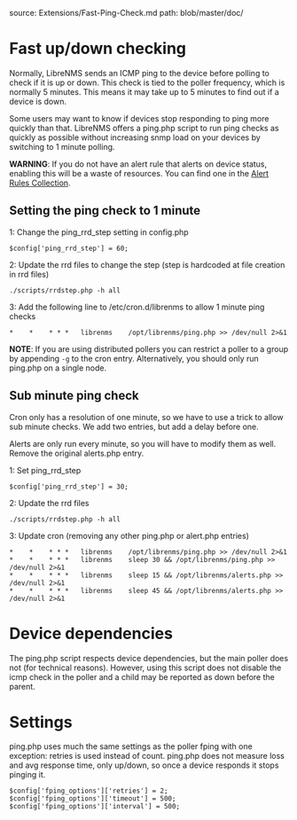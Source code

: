 source: Extensions/Fast-Ping-Check.md
path: blob/master/doc/

# Fast up/down checking

Normally, LibreNMS sends an ICMP ping to the device before polling to
check if it is up or down. This check is tied to the poller frequency,
which is normally 5 minutes.  This means it may take up to 5 minutes
to find out if a device is down.

Some users may want to know if devices stop responding to ping more
quickly than that. LibreNMS offers a ping.php script to run ping
checks as quickly as possible without increasing snmp load on your
devices by switching to 1 minute polling.

**WARNING**: If you do not have an alert rule that alerts on device
status, enabling this will be a waste of resources. You can find one
in the [Alert Rules
Collection](../Alerting/Rules.md#alert-rules-collection).

## Setting the ping check to 1 minute

1: Change the ping_rrd_step setting in config.php

```
$config['ping_rrd_step'] = 60;
```

2: Update the rrd files to change the step (step is hardcoded at file
creation in rrd files)

```
./scripts/rrdstep.php -h all
```

3: Add the following line to /etc/cron.d/librenms to allow 1 minute
ping checks

```
*    *    * * *   librenms    /opt/librenms/ping.php >> /dev/null 2>&1
```

**NOTE**: If you are using distributed pollers you can restrict a
poller to a group by appending `-g` to the cron entry.  Alternatively,
you should only run ping.php on a single node.

## Sub minute ping check

Cron only has a resolution of one minute, so we have to use a trick to
allow sub minute checks. We add two entries, but add a delay before one.

Alerts are only run every minute, so you will have to modify them as
well. Remove the original alerts.php entry.

1: Set ping_rrd_step

```
$config['ping_rrd_step'] = 30;
```

2: Update the rrd files

```
./scripts/rrdstep.php -h all
```

3: Update cron (removing any other ping.php or alert.php entries)

```
*    *    * * *   librenms    /opt/librenms/ping.php >> /dev/null 2>&1
*    *    * * *   librenms    sleep 30 && /opt/librenms/ping.php >> /dev/null 2>&1
*    *    * * *   librenms    sleep 15 && /opt/librenms/alerts.php >> /dev/null 2>&1
*    *    * * *   librenms    sleep 45 && /opt/librenms/alerts.php >> /dev/null 2>&1
```

# Device dependencies

The ping.php script respects device dependencies, but the main poller
does not (for technical reasons). However, using this script does not
disable the icmp check in the poller and a child may be reported as
down before the parent.

# Settings

ping.php uses much the same settings as the poller fping with one
exception: retries is used instead of count.
ping.php does not measure loss and avg response time, only up/down, so
once a device responds it stops pinging it.

```
$config['fping_options']['retries'] = 2;
$config['fping_options']['timeout'] = 500;
$config['fping_options']['interval'] = 500;
```
